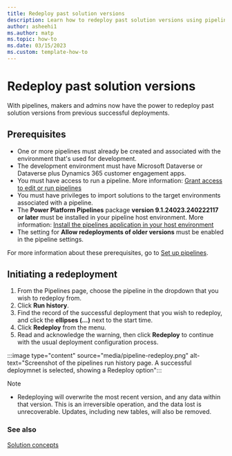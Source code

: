 ```yaml
---
title: Redeploy past solution versions
description: Learn how to redeploy past solution versions using pipelines.
author: asheehi1
ms.author: matp
ms.topic: how-to
ms.date: 03/15/2023
ms.custom: template-how-to
---
```

# Redeploy past solution versions

With pipelines, makers and admins now have the power to redeploy past solution versions from previous successful deployments.

## Prerequisites

- One or more pipelines must already be created and associated with the environment that's used for development.
- The development environment must have Microsoft Dataverse or Dataverse plus Dynamics 365 customer engagement apps.
- You must have access to run a pipeline. More information: [Grant access to edit or run pipelines](set-up-pipelines.md#grant-access-to-edit-or-run-pipelines)
- You must have privileges to import solutions to the target environments associated with a pipeline.
- The **Power Platform Pipelines** package **version 9.1.24023.240222117 or later** must be installed in your pipeline host environment. More information: [Install the pipelines application in your host environment](set-up-pipelines.md#install-the-pipelines-application-in-your-host-environment)
- The setting for **Allow redeployments of older versions** must be enabled in the pipeline settings.

For more information about these prerequisites, go to [Set up pipelines](set-up-pipelines.md).

## Initiating a redeployment

1. From the Pipelines page, choose the pipeline in the dropdown that you wish to redeploy from.
1. Click **Run history**.
1. Find the record of the successful deployment that you wish to redeploy, and click the **ellipses (...)** next to the start time.
1. Click **Redeploy** from the menu.
1. Read and acknowledge the warning, then click **Redeploy** to continue with the usual deployment configuration process.

:::image type="content" source="media/pipeline-redeploy.png" alt-text="Screenshot of the pipelines run history page. A successful deploymnet is selected, showing a Redeploy option":::

> [!NOTE]
>
> - Redeploying will overwrite the most recent version, and any data within that version. This is an irreversible operation, and the data lost is unrecoverable. Updates, including new tables, will also be removed.

### See also

[Solution concepts](solution-concepts-alm.md)
